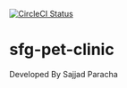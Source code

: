 [![CircleCI Status](https://circleci.com/gh/sajadparacha/sfg-pet-clinic.svg?style=svg)](https://circleci.com/gh/sajadparacha/sfg-pet-clinic)


# sfg-pet-clinic
Developed By Sajjad Paracha
